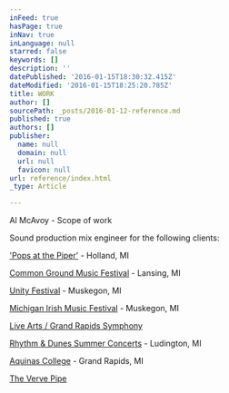 ```yaml
---
inFeed: true
hasPage: true
inNav: true
inLanguage: null
starred: false
keywords: []
description: ''
datePublished: '2016-01-15T18:30:32.415Z'
dateModified: '2016-01-15T18:25:20.785Z'
title: WORK
author: []
sourcePath: _posts/2016-01-12-reference.md
published: true
authors: []
publisher:
  name: null
  domain: null
  url: null
  favicon: null
url: reference/index.html
_type: Article

---
```

Al McAvoy - Scope of work

Sound production mix engineer for the following clients:

['Pops at the Piper'][0] - Holland, MI

[Common Ground Music Festival][1] - Lansing, MI

[Unity Festival][2] - Muskegon, MI

[Michigan Irish Music Festival][3] - Muskegon, MI

[Live Arts / Grand Rapids Symphony][4]

[Rhythm & Dunes Summer Concerts][5] - Ludington, MI

[Aquinas College][6] - Grand Rapids, MI

[The Verve Pipe][7]

[0]: http://www.hollandsentinel.com/article/20150610/entertainmentlife/150619986
[1]: http://www.commongroundfest.com/
[2]: http://unitymusicfestival.com/
[3]: https://www.michiganirish.org/
[4]: http://www.grsymphony.org/live-arts
[5]: http://www.visitludington.com/stories/rhythm__dunes_summer_concert_series
[6]: https://www.aquinas.edu/
[7]: http://www.thevervepipe.com/